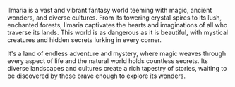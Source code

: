 Ilmaria is a vast and vibrant fantasy world teeming with magic, ancient wonders, and diverse cultures. From its towering crystal spires to its lush, enchanted forests, Ilmaria captivates the hearts and imaginations of all who traverse its lands. This world is as dangerous as it is beautiful, with mystical creatures and hidden secrets lurking in every corner.

It's a land of endless adventure and mystery, where magic weaves through every aspect of life and the natural world holds countless secrets. Its diverse landscapes and cultures create a rich tapestry of stories, waiting to be discovered by those brave enough to explore its wonders.
